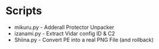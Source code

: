 # Scripts

* mikuru.py - Adderall Protector Unpacker
* izanami.py - Extract Vidar config ID & C2
* Shiina.py - Convert PE into a real PNG File (and rollback)
